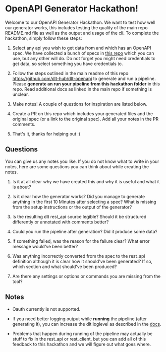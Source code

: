 # OpenAPI Generator Hackathon!

Welcome to our OpenAPI Generator Hackathon. We want to test how well our generator works, this includes testing the quality of the main repo README.md file as well as the output and usage of the cli. To complete the hackathon, simply follow these steps:

1. Select any api you wish to get data from and which has an OpenAPI spec. We have collected a bunch of specs in [this repo](https://github.com/dlt-hub/openapi-specs/tree/main/open_api_specs) which you can use, but any other will do. Do not forget you might need credentials to get data, so select something you have credentials to.

2. Follow the steps outlined in the main readme of this repo https://github.com/dlt-hub/dlt-openapi to generate and run a pipeline. Please **generate an run your pipeline from this hackathon folder** in this repo. Read additional docs as linked in the main repo if something is unclear.

3. Make notes! A couple of questions for inspiration are listed below.

4. Create a PR on this repo which includes your generated files and the original spec (or a link to the original spec). Add all your notes in the PR comments.

5. That's it, thanks for helping out :)

## Questions

You can give us any notes you like. If you do not know what to write in your notes, here are some questions you can think about while creating the notes.

1. Is it at all clear why we have created this and why it is useful and what it is about?

2. Is it clear how the generator works? Did you manage to generate anything in the first 10 Minutes after selecting a spec? What is missing from the setup instructions or the output of the generator?

3. Is the resulting dlt rest_api source legible? Should it be structured differently or annotated with comments better?

4. Could you run the pipeline after generation? Did it produce some data?

5. If something failed, was the reason for the failure clear? What error message would've been better?

6. Was anything incorrectly converted from the spec to the rest_api definition although it is clear how it should've been generated? If so, which section and what should've been produced?

7. Are there any settings or options or commands you are missing from the tool?

## Notes

* Oauth currently is not supported.

* If you need better logging output while **running** the pipeline (after generating it), you can increase the dlt loglevel as described in the [docs](https://dlthub.com/docs/running-in-production/running#set-the-log-level-and-format).

* Problems that happen during running of the pipeline may actually be stuff to fix in the rest_api or rest_client, but you can add all of this feedback to this hackathon and we will figure out what goes where.
